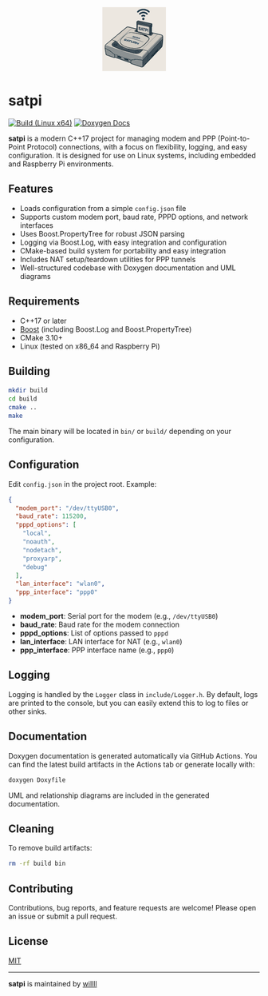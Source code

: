 <p align="center">
  <img src="logo/logo.svg" alt="satpi logo" height="128"/>
</p>

# satpi

[![Build (Linux x64)](https://github.com/willll/satpi/actions/workflows/cmake-multi-platform.yml/badge.svg?branch=main)](https://github.com/willll/satpi/actions/workflows/cmake-multi-platform.yml)
[![Doxygen Docs](https://github.com/willll/satpi/actions/workflows/doxygen.yml/badge.svg?branch=main)](https://github.com/willll/satpi/actions/workflows/doxygen.yml)

**satpi** is a modern C++17 project for managing modem and PPP (Point-to-Point Protocol) connections, with a focus on flexibility, logging, and easy configuration. It is designed for use on Linux systems, including embedded and Raspberry Pi environments.

## Features

- Loads configuration from a simple `config.json` file
- Supports custom modem port, baud rate, PPPD options, and network interfaces
- Uses Boost.PropertyTree for robust JSON parsing
- Logging via Boost.Log, with easy integration and configuration
- CMake-based build system for portability and easy integration
- Includes NAT setup/teardown utilities for PPP tunnels
- Well-structured codebase with Doxygen documentation and UML diagrams

## Requirements

- C++17 or later
- [Boost](https://www.boost.org/) (including Boost.Log and Boost.PropertyTree)
- CMake 3.10+
- Linux (tested on x86_64 and Raspberry Pi)

## Building

```bash
mkdir build
cd build
cmake ..
make
```

The main binary will be located in `bin/` or `build/` depending on your configuration.

## Configuration

Edit `config.json` in the project root. Example:

```json
{
  "modem_port": "/dev/ttyUSB0",
  "baud_rate": 115200,
  "pppd_options": [
    "local",
    "noauth",
    "nodetach",
    "proxyarp",
    "debug"
  ],
  "lan_interface": "wlan0",
  "ppp_interface": "ppp0"
}
```

- **modem_port**: Serial port for the modem (e.g., `/dev/ttyUSB0`)
- **baud_rate**: Baud rate for the modem connection
- **pppd_options**: List of options passed to `pppd`
- **lan_interface**: LAN interface for NAT (e.g., `wlan0`)
- **ppp_interface**: PPP interface name (e.g., `ppp0`)

## Logging

Logging is handled by the `Logger` class in `include/Logger.h`. By default, logs are printed to the console, but you can easily extend this to log to files or other sinks.

## Documentation

Doxygen documentation is generated automatically via GitHub Actions. You can find the latest build artifacts in the Actions tab or generate locally with:

```bash
doxygen Doxyfile
```

UML and relationship diagrams are included in the generated documentation.

## Cleaning

To remove build artifacts:

```bash
rm -rf build bin
```

## Contributing

Contributions, bug reports, and feature requests are welcome! Please open an issue or submit a pull request.

## License

[MIT](LICENSE)

---

**satpi** is maintained by [willll](https://github.com/willll)